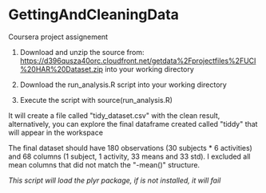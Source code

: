 GettingAndCleaningData
======================

Coursera project assignement


1) Download and unzip the source from: https://d396qusza40orc.cloudfront.net/getdata%2Fprojectfiles%2FUCI%20HAR%20Dataset.zip into your working directory

2) Download the run_analysis.R script into your working directory

3) Execute the script with source(run_analysis.R)

It will create a file called "tidy_dataset.csv" with the clean result, alternatively, you can explore the final dataframe created called "tiddy" that will appear in the workspace

The final dataset should have 180 observations (30 subjects *  6 activities) and 68 columns (1 subject, 1 activity, 33 means and 33 std). I excluded all mean columns that did not match the "-mean()" structure.

_This script will load the plyr package, if is not installed, it will fail_ 
